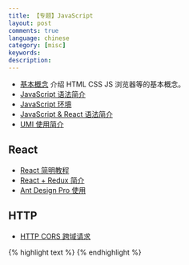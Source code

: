 ```yaml
---
title: 【专题】JavaScript
layout: post
comments: true
language: chinese
category: [misc]
keywords:
description:
---
```


<!-- more -->

<!--
![Git Logo]({{ site.url }}/images/misc/git-logo.jpg "Git Logo"){: .pull-center width="230" }
-->

* [基本概念](/post/javascript-css-html-browser-basic-introduce.html) 介绍 HTML CSS JS 浏览器等的基本概念。
* [JavaScript 语法简介](/post/javascript-basic-syntax-introduce.html)
* [JavaScript 环境](/post/javascript-environment-introduce.html)
* [JavaScript & React 语法简介](/post/javascript-react-syntax-introduce.html)
* [UMI 使用简介](/post/javascript-umi-introduce.html)

## React

* [React 简明教程](/post/react-practice-examples.html)
* [React + Redux 简介](/post/react-redux-introduce.html)
* [Ant Design Pro 使用](/post/react-antd-design-introduce.html)


## HTTP

* [HTTP CORS 跨域请求](/post/http-basic-concept-cors-introduce.html)

{% highlight text %}
{% endhighlight %}
